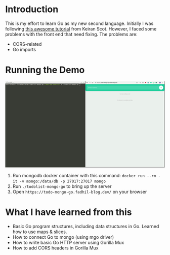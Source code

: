 # Introduction
This is my effort to learn Go as my new second language. Initially I was following [this awesome tutorial](https://keiran.scot/building-a-todo-api-with-golang-and-kubernetes-part-1-introduction/) from Keiran Scot. However, I faced some problems with the front end that need fixing. The problems are:
- CORS-related
- Go imports

# Running the Demo
![Demo](todolist-mongo-go.gif)

1. Run mongodb docker container with this command: `docker run --rm -it -v mongo:/data/db -p 27017:27017 mongo`
2. Run `./todolist-mongo-go` to bring up the server
3. Open `https://todo-mongo-go.fadhil-blog.dev/` on your browser

# What I have learned from this
- Basic Go program structures, including data structures in Go. Learned how to use maps & slices.
- How to connect Go to mongo (using mgo driver)
- How to write basic Go HTTP server using Gorilla Mux
- How to add CORS headers in Gorilla Mux

